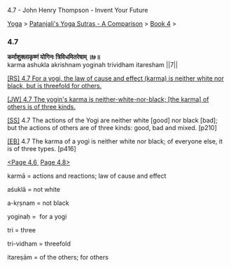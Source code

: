 4.7 - John Henry Thompson - Invent Your Future   
    

[Yoga](../../../yoga.md)‎ > ‎[Patanjali's Yoga Sutras - A Comparison](../../patanjani.md)‎ > ‎[Book 4](../book-4.md)‎ > ‎

### 4.7

**कर्माशुक्लाकृष्णं योगिनः त्रिविधमितरेषाम् ॥७॥**  
karma ashukla akrishnam yoginah trividham itaresham ||7||  
  
  
[\[RS\] 4.7 For a yogi, the law of cause and effect (karma) is neither white nor black, but is threefold for others.](http://www.ashtangayoga.info/source-texts/yoga-sutra-patanjali/chapter-4/item/karma-ashukla-akrishnam-yoginah-trividham/)  
  
[\[JW\] 4.7 The yogin's karma is neither-white-nor-black; \[the karma\] of others is of three kinds.](http://books.google.com/books?id=YzFImjtOxUwC&pg=PA305&ci=55%2C509%2C774%2C48&source=bookclip)  
  
[\[SS\]](http://www.amazon.com/Yoga-Sutras-Patanjali-Commentary-Satchidananda/dp/0932040381) 4.7 The actions of the Yogi are neither white \[good\] nor black \[bad\]; but the actions of others are of three kinds: good, bad and mixed. \[p210\]  
  
[\[EB\]](http://www.amazon.com/Yoga-Sutras-Patanjali-Translation-Commentary/dp/0865477361/ref=sr_1_1?ie=UTF8&s=books&qid=1250508322&sr=1-1) 4.7 The karma of a yogi is neither white nor black; of everyone else, it is of three types. \[p416\]  
  
  
[<Page 4.6](46.md)[ ](45.md) [Page 4.8>](48.md)  

karmā = actions and reactions; law of cause and effect  
  
aśuklā = not white  
  
a-kṛṣnam = not black  
  
yoginaḥ =  for a yogi  
  
tri = three  
  
tri-vidham = threefold  
  
itareṣām = of the others; for others  

